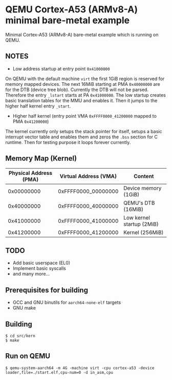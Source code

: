 # QEMU Cortex-A53 (ARMv8-A) minimal bare-metal example

Minimal Cortex-A53 (ARMv8-A) bare-metal example which is running on QEMU.

## NOTES

* Low address startup at entry point `0x41000000`

On QEMU with the default machine `virt` the first 1GiB region is reserved for memory mapped devices. The next 16MiB starting at PMA `0x40000000` are for the DTB (device tree blob). Currently the DTB will not be parsed.
Therefore the entry `_lstart` starts at PA `0x41000000`. The low startup creates basic translation tables for the MMU and enables it. Then it jumps to the higher half kernel entry `_start`.

* Higher half kernel (entry point VMA `0xFFFF0000_41200000` mapped to PMA `0x41200000`)

The kernel currently only setups the stack pointer for itself, setups a basic interrupt vector table and enables them and zeros the `.bss` section for C runtime. Then for testing purpose it loops forever currently.

## Memory Map (Kernel)

| Physical Address (PMA) | Virtual Address (VMA)  | Content                   |
|------------------------|----------------------- |---------------------------|
| 0x00000000             | 0xFFFF0000_00000000    | Device memory (1GiB)      |
| 0x40000000             | 0xFFFF0000_40000000    | QEMU's DTB (16MiB)        |
| 0x41000000             | 0xFFFF0000_41000000    | Low kernel startup (2MiB) |
| 0x41200000             | 0xFFFF0000_41200000    | Kernel (256MiB)           |

## TODO

* Add basic userspace (EL0)
* Implement basic syscalls
* and many more...

## Prerequisites for building

* GCC and GNU binutils for `aarch64-none-elf` targets
* GNU make

## Building

```
$ cd src/kern
$ make
```

## Run on QEMU

```
$ qemu-system-aarch64 -m 4G -machine virt -cpu cortex-a53 -device loader,file=./start.elf,cpu-num=0 -d in_asm,cpu
```
